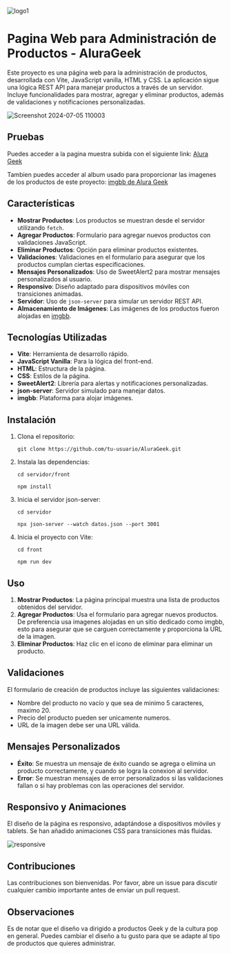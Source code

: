![logo1](https://github.com/Gerts18/AluraGeek/assets/105231388/871f3e4e-526a-42c7-82a4-30170db91bd9)<svg width="374" height="56" viewBox="0 0 374 56" fill="none" xmlns="http://www.w3.org/2000/svg" xmlns:xlink="http://www.w3.org/1999/xlink">

<h1>Pagina Web para Administración de Productos - AluraGeek</h1>
<p>
Este proyecto es una página web para la administración de productos, desarrollada con Vite, JavaScript vanilla, HTML y CSS. La aplicación sigue una lógica REST API para manejar productos a través de un servidor. Incluye funcionalidades para mostrar, agregar y eliminar productos, además de validaciones y notificaciones personalizadas.
</p>

![Screenshot 2024-07-05 110003](https://github.com/Gerts18/AluraGeek/assets/105231388/e08d21b6-0b1d-4f2a-8e6e-e30bcc2e0ea4)

<h2>Pruebas</h2>
<p>Puedes acceder a la pagina muestra subida con el siguiente link: <a href="https://alura-geek-five-psi.vercel.app/">Alura Geek</a> </p>
<p>Tambien puedes acceder al album usado para proporcionar las imagenes de los productos de este proyecto: <a href="https://ibb.co/album/C6kd6X">imgbb de Alura Geek</a> </p>

<h2>Características</h2>
<ul>
    <li><strong>Mostrar Productos</strong>: Los productos se muestran desde el servidor utilizando <code>fetch</code>.</li>
    <li><strong>Agregar Productos</strong>: Formulario para agregar nuevos productos con validaciones JavaScript.</li>
    <li><strong>Eliminar Productos</strong>: Opción para eliminar productos existentes.</li>
    <li><strong>Validaciones</strong>: Validaciones en el formulario para asegurar que los productos cumplan ciertas especificaciones.</li>
    <li><strong>Mensajes Personalizados</strong>: Uso de SweetAlert2 para mostrar mensajes personalizados al usuario.</li>
    <li><strong>Responsivo</strong>: Diseño adaptado para dispositivos móviles con transiciones animadas.</li>
    <li><strong>Servidor</strong>: Uso de <code>json-server</code> para simular un servidor REST API.</li>
    <li><strong>Almacenamiento de Imágenes</strong>: Las imágenes de los productos fueron alojadas en <a href="https://imgbb.com/">imgbb</a>.</li>
</ul>

 <h2>Tecnologías Utilizadas</h2>
<ul>
    <li><strong>Vite</strong>: Herramienta de desarrollo rápido.</li>
    <li><strong>JavaScript Vanilla</strong>: Para la lógica del front-end.</li>
    <li><strong>HTML</strong>: Estructura de la página.</li>
    <li><strong>CSS</strong>: Estilos de la página.</li>
    <li><strong>SweetAlert2</strong>: Librería para alertas y notificaciones personalizadas.</li>
    <li><strong>json-server</strong>: Servidor simulado para manejar datos.</li>
    <li><strong>imgbb</strong>: Plataforma para alojar imágenes.</li>
</ul>

  <h2>Instalación</h2>
    <ol>
        <li>Clona el repositorio:
            <pre><code>git clone https://github.com/tu-usuario/AluraGeek.git</code></pre>
        </li>
        <li>Instala las dependencias:
            <pre><code>cd servidor/front </code></pre>
            <pre><code>npm install </code></pre>
        </li>
        <li>Inicia el servidor json-server:
            <pre><code>cd servidor </code></pre>
            <pre><code>npx json-server --watch datos.json --port 3001 </code></pre>
        </li>
        <li>Inicia el proyecto con Vite:
            <pre><code>cd front </code></pre>
            <pre><code>npm run dev </code></pre>
        </li>
    </ol>

<h2>Uso</h2>
<ol>
    <li><strong>Mostrar Productos</strong>: La página principal muestra una lista de productos obtenidos del servidor.</li>
    <li><strong>Agregar Productos</strong>: Usa el formulario para agregar nuevos productos. De preferencia usa imagenes alojadas en un sitio dedicado como imgbb, esto para asegurar que se carguen correctamente y     proporciona la URL de la imagen.</li>
    <li><strong>Eliminar Productos</strong>: Haz clic en el icono de eliminar para eliminar un producto.</li>
</ol>

<h2>Validaciones</h2>
<p>El formulario de creación de productos incluye las siguientes validaciones:</p>
<ul>
    <li>Nombre del producto no vacío y que sea de minimo 5 caracteres, maximo 20.</li>
    <li>Precio del producto pueden ser unicamente numeros.</li>
    <li>URL de la imagen debe ser una URL válida.</li>
</ul>

<h2>Mensajes Personalizados</h2>
<ul>
    <li><strong>Éxito</strong>: Se muestra un mensaje de éxito cuando se agrega o elimina un producto correctamente, y cuando se logra la conexion al servidor.</li>
    <li><strong>Error</strong>: Se muestran mensajes de error personalizados si las validaciones fallan o si hay problemas con las operaciones del servidor.</li>
</ul>

<h2>Responsivo y Animaciones</h2>
<p>El diseño de la página es responsivo, adaptándose a dispositivos móviles y tablets. Se han añadido animaciones CSS para transiciones más fluidas.</p>

![responsive](https://github.com/Gerts18/AluraGeek/assets/105231388/a4bcfead-51f7-4f00-8d58-a5cfb4effea0)

<h2>Contribuciones</h2>
<p>Las contribuciones son bienvenidas. Por favor, abre un issue para discutir cualquier cambio importante antes de enviar un pull request.</p>

<h2>Observaciones</h2>
<p>Es de notar que el diseño va dirigido a productos Geek y de la cultura pop en general. Puedes cambiar el diseño a tu gusto para que se adapte al tipo de productos que quieres administrar.</p>
